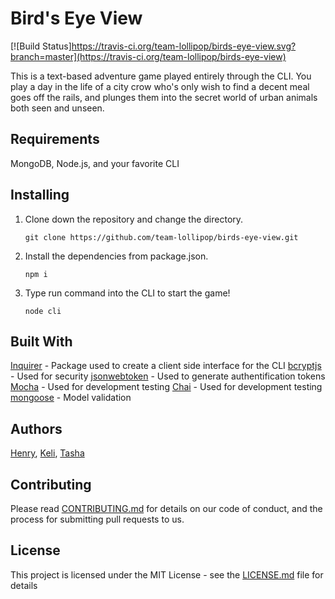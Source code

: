 # Bird's Eye View
[![Build Status]https://travis-ci.org/team-lollipop/birds-eye-view.svg?branch=master](https://travis-ci.org/team-lollipop/birds-eye-view)

This is a text-based adventure game played entirely through the CLI. You play a day in the life of a city crow who's only wish to find a decent meal goes off the rails, and plunges them into the secret world of urban animals both seen and unseen.

## Requirements

MongoDB, Node.js, and your favorite CLI

## Installing

1. Clone down the repository and change the directory.

    ```
    git clone https://github.com/team-lollipop/birds-eye-view.git
    ```
2. Install the dependencies from package.json.

    ```
    npm i
    ```
3. Type run command into the CLI to start the game!

    ```
    node cli
    ```

## Built With

[Inquirer](https://www.npmjs.com/package/inquirer) - Package used to create a client side interface for the CLI
[bcryptjs](https://github.com/dcodeIO/bcrypt.js/blob/master/README.md) - Used for security
[jsonwebtoken](https://www.npmjs.com/package/jsonwebtoken) - Used to generate authentification tokens
[Mocha](https://mochajs.org/#installation) - Used for development testing
[Chai](http://www.chaijs.com/) - Used for development testing
[mongoose](http://mongoosejs.com/docs/api.html) - Model validation

## Authors

[Henry](https://github.com/hnrzzle),
[Keli](https://github.com/kelihansen),
[Tasha](https://github.com/Tashazun)

## Contributing

Please read [CONTRIBUTING.md](https://gist.github.com/PurpleBooth/b24679402957c63ec426) for details on our code of conduct, and the process for submitting pull requests to us.

## License

This project is licensed under the MIT License - see the [LICENSE.md](LICENSE.md) file for details
